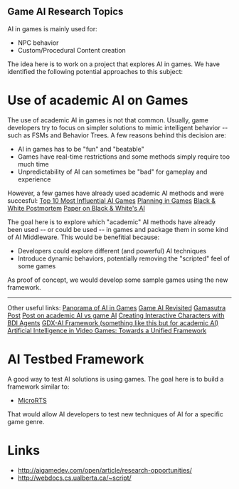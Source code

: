 ## Game AI Research Topics
AI in games is mainly used for:
* NPC behavior
* Custom/Procedural Content creation

The idea here is to work on a project that explores AI in games. We have identified the following potential approaches to this subject:

# Use of academic AI on Games 
The use of academic AI in games is not that common. Usually, game developers try to focus on simpler solutions to mimic intelligent behavior -- such as FSMs and Behavior Trees. A few reasons behind this decision are:
* AI in games has to be "fun" and "beatable"
* Games have real-time restrictions and some methods simply require too much time
* Unpredictability of AI can sometimes be "bad" for gameplay and experience

However, a few games have already used academic AI methods and were succesful:
[Top 10 Most Influential AI Games](http://aigamedev.com/open/highlights/top-ai-games/)
[Planning in Games](http://aigamedev.com/open/review/planning-in-games/)
[Black & White Postmortem](http://www.gamasutra.com/view/feature/131476/postmortem_lionhead_studios_.php)
[Paper on Black & White's AI](http://www.cs.rochester.edu/~brown/242/assts/termprojs/games.pdf)

The goal here is to explore which "academic" AI methods have already been used -- or could be used -- in games and package them in some kind of AI Middleware. This would be benefitial because:
* Developers could explore different (and powerful) AI techniques
* Introduce dynamic behaviors, potentially removing the "scripted" feel of some games

As proof of concept, we would develop some sample games using the new framework.

---
Other useful links:
[Panorama of AI in Games](http://yannakakis.net/wp-content/uploads/2014/07/panorama_submitted.pdf)
[Game AI Revisited](http://aida.ii.uam.es/teaching/videojuegos/files/material/Articulos%20y%20enlaces/Articulos/gameAI.pdf)
[Gamasutra Post](http://www.gamasutra.com/view/news/253974/When_artificial_intelligence_in_video_games_becomesartificially_intelligent.php)
[Post on academic AI vs game AI](http://togelius.blogspot.com.br/2014/10/why-academics-and-game-industry-dont.html)
[Creating Interactive Characters with BDI Agents](http://citeseerx.ist.psu.edu/viewdoc/download?doi=10.1.1.9.5433&rep=rep1&type=pdf)
[GDX-AI Framework (something like this but for academic AI)](https://github.com/libgdx/gdx-ai)
[Artificial Intelligence in Video Games: Towards a Unified Framework](http://www.hindawi.com/journals/ijcgt/2015/271296/)


# AI Testbed Framework
A good way to test AI solutions is using games. The goal here is to build a framework similar to:
* [MicroRTS](https://github.com/santiontanon/microrts)

That would allow AI developers to test new techniques of AI for a specific game genre.


# Links
* http://aigamedev.com/open/article/research-opportunities/ 
* http://webdocs.cs.ualberta.ca/~script/ 
